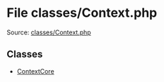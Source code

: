 File classes/Context.php
=========

Source: [classes/Context.php](https://github.com/PrestaShop/PrestaShop/blob/1.6.0.10/classes/Context.php)


Classes
-------

* [ContextCore](class.ContextCore.md)

